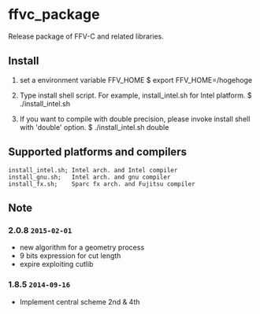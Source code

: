 # ffvc_package

Release package of FFV-C and related libraries.


## Install
1) set a environment variable FFV_HOME
  $ export FFV_HOME=/hogehoge

2) Type install shell script. For example, install_intel.sh for Intel platform.
  $ ./install_intel.sh

3) If you want to compile with double precision, please invoke install shell with 'double' option.
  $ ./install_intel.sh double



## Supported platforms and compilers
	install_intel.sh; Intel arch. and Intel compiler
	install_gnu.sh;   Intel arch. and gnu compiler
	install_fx.sh;    Sparc fx arch. and Fujitsu compiler



## Note

### 2.0.8 `2015-02-01`
- new algorithm for a geometry process
- 9 bits expression for cut length
- expire exploiting cutlib

### 1.8.5 `2014-09-16`
- Implement central scheme 2nd & 4th 
